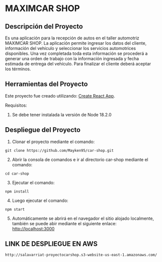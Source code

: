 # MAXIMCAR SHOP

## Descripción del Proyecto

Es una aplicación para la recepción de autos en el taller automotriz MAXIMCAR SHOP. La aplicación permite ingresar los datos del cliente, información del vehículo y seleccionar los servicios automotrices disponibles. Una vez completada toda esta información se procederá a generar una orden de trabajo con la información ingresada y fecha estimada de entrega del vehículo. Para finalizar el cliente deberá aceptar los términos.

## Herramientas del Proyecto

Este proyecto fue creado utilizando: [Create React App](https://github.com/facebook/create-react-app).

Requisitos: 

1. Se debe tener instalada la versión de Node 18.2.0


## Despliegue del Proyecto

1. Clonar el proyecto mediante el comando:
```
git clone https://github.com/Mayken95/car-shop.git
```
2. Abrir la consola de comandos e ir al directorio car-shop mediante el comando:
```
cd car-shop
```

3. Ejecutar el comando:
```
npm install
```

4. Luego ejecutar el comando:

```
npm start
```

5. Automáticamente se abrirá en el navegador el sitio alojado localmente, también se puede abir mediante el siguiente enlace: [http://localhost:3000](http://localhost:3000)


## LINK DE DESPLIEGUE EN AWS 
```
http://salavarriat-proyectocarshop.s3-website-us-east-1.amazonaws.com/
```